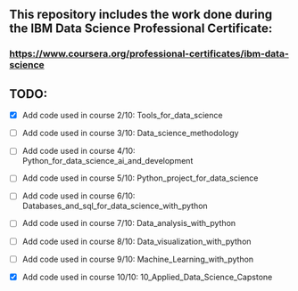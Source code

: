 ## This repository includes the work done during the IBM Data Science Professional Certificate: 

### https://www.coursera.org/professional-certificates/ibm-data-science 
                                                                               
## TODO:

- [x] Add code used in course 2/10: Tools_for_data_science 

- [ ] Add code used in course 3/10: Data_science_methodology

- [ ] Add code used in course 4/10: Python_for_data_science_ai_and_development

- [ ] Add code used in course 5/10: Python_project_for_data_science

- [ ] Add code used in course 6/10: Databases_and_sql_for_data_science_with_python

- [ ] Add code used in course 7/10: Data_analysis_with_python

- [ ] Add code used in course 8/10: Data_visualization_with_python

- [ ] Add code used in course 9/10: Machine_Learning_with_python

- [x] Add code used in course 10/10: 10_Applied_Data_Science_Capstone              
